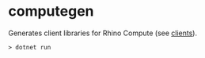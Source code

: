 # computegen

Generates client libraries for Rhino Compute (see [clients](../../clients)).

`> dotnet run`
